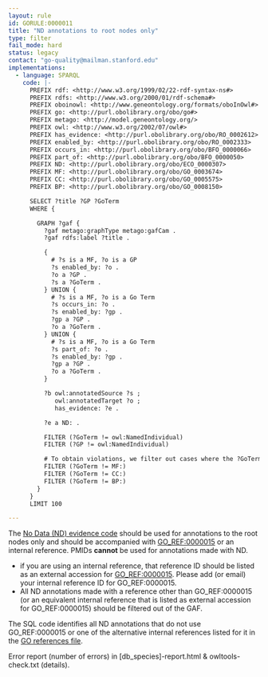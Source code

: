```yaml
---
layout: rule
id: GORULE:0000011
title: "ND annotations to root nodes only"
type: filter
fail_mode: hard
status: legacy
contact: "go-quality@mailman.stanford.edu"
implementations:
  - language: SPARQL
    code: |-
      PREFIX rdf: <http://www.w3.org/1999/02/22-rdf-syntax-ns#>
      PREFIX rdfs: <http://www.w3.org/2000/01/rdf-schema#>
      PREFIX oboinowl: <http://www.geneontology.org/formats/oboInOwl#>
      PREFIX go: <http://purl.obolibrary.org/obo/go#>
      PREFIX metago: <http://model.geneontology.org/>
      PREFIX owl: <http://www.w3.org/2002/07/owl#>
      PREFIX has_evidence: <http://purl.obolibrary.org/obo/RO_0002612>
      PREFIX enabled_by: <http://purl.obolibrary.org/obo/RO_0002333>
      PREFIX occurs_in: <http://purl.obolibrary.org/obo/BFO_0000066>
      PREFIX part_of: <http://purl.obolibrary.org/obo/BFO_0000050>
      PREFIX ND: <http://purl.obolibrary.org/obo/ECO_0000307>
      PREFIX MF: <http://purl.obolibrary.org/obo/GO_0003674>
      PREFIX CC: <http://purl.obolibrary.org/obo/GO_0005575>
      PREFIX BP: <http://purl.obolibrary.org/obo/GO_0008150>

      SELECT ?title ?GP ?GoTerm
      WHERE {

        GRAPH ?gaf {
          ?gaf metago:graphType metago:gafCam .
          ?gaf rdfs:label ?title .

          {
            # ?s is a MF, ?o is a GP
            ?s enabled_by: ?o .
            ?o a ?GP .
            ?s a ?GoTerm .
          } UNION {
            # ?s is a MF, ?o is a Go Term
            ?s occurs_in: ?o .
            ?s enabled_by: ?gp .
            ?gp a ?GP .
            ?o a ?GoTerm .
          } UNION {
            # ?s is a MF, ?o is a Go Term
            ?s part_of: ?o .
            ?s enabled_by: ?gp .
            ?gp a ?GP .
            ?o a ?GoTerm .
          }

          ?b owl:annotatedSource ?s ;
             owl:annotatedTarget ?o ;
             has_evidence: ?e .

          ?e a ND: .

          FILTER (?GoTerm != owl:NamedIndividual)
          FILTER (?GP != owl:NamedIndividual)

          # To obtain violations, we filter out cases where the ?GoTerm is one of the roots, leaving only violating cases
          FILTER (?GoTerm != MF:)
          FILTER (?GoTerm != CC:)
          FILTER (?GoTerm != BP:)
        }
      }
      LIMIT 100

---
```

The [No Data (ND) evidence
code](http://www.geneontology.org/GO.evidence.shtml#nd) should be used
for annotations to the root nodes only and should be accompanied with
[GO\_REF:0000015](http://www.geneontology.org/cgi-bin/references.cgi#GO_REF:0000015)
or an internal reference. PMIDs **cannot** be used for annotations made
with ND.

-   if you are using an internal reference, that reference ID should be
    listed as an external accession for
    [GO\_REF:0000015](http://www.geneontology.org/cgi-bin/references.cgi#GO_REF:0000015).
    Please add (or email) your internal reference ID for
    GO\_REF:0000015.
-   All ND annotations made with a reference other than GO\_REF:0000015
    (or an equivalent internal reference that is listed as external
    accession for GO\_REF:0000015) should be filtered out of the GAF.

The SQL code identifies all ND annotations that do not use
GO\_REF:0000015 or one of the alternative internal references listed for
it in the [GO references
file](http://www.geneontology.org/cgi-bin/references.cgi).

Error report (number of errors) in [db_species]-report.html & owltools-check.txt (details).
